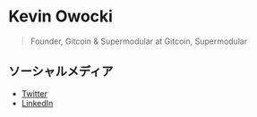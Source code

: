 # Kevin Owocki

> Founder, Gitcoin & Supermodular at Gitcoin, Supermodular

## ソーシャルメディア

- [Twitter](owocki)
- [LinkedIn](owocki)

